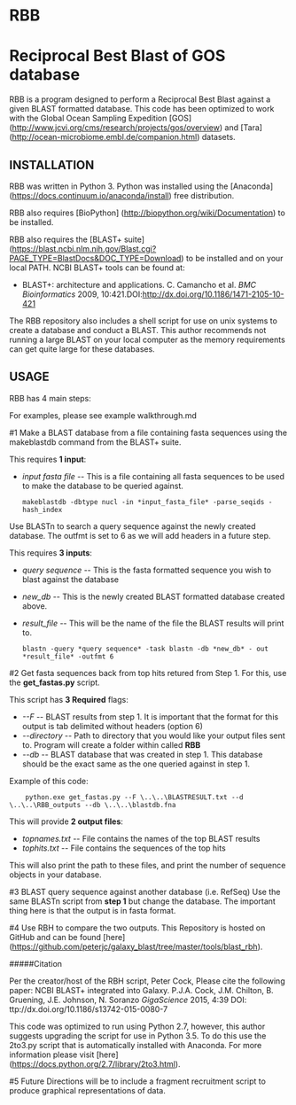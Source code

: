 # RBB
Reciprocal Best Blast of GOS database
========

RBB is a program designed to perform a Reciprocal Best Blast against a given BLAST formatted database. This code has been optimized to work with the Global Ocean Sampling Expedition [GOS] (http://www.jcvi.org/cms/research/projects/gos/overview) and [Tara] (http://ocean-microbiome.embl.de/companion.html) datasets. 

INSTALLATION
------------  

RBB was written in Python 3. Python was installed using the [Anaconda] (https://docs.continuum.io/anaconda/install) free distribution.

RBB also requires [BioPython] (http://biopython.org/wiki/Documentation) to be installed.

RBB also requires the [BLAST+ suite] (https://blast.ncbi.nlm.nih.gov/Blast.cgi?PAGE_TYPE=BlastDocs&DOC_TYPE=Download) to be installed and on your local PATH. NCBI BLAST+ tools can be found at: 

  * BLAST+: architecture and applications. C. Camancho et al. *BMC Bioinformatics* 2009, 10:421.DOI:http://dx.doi.org/10.1186/1471-2105-10-421

The RBB repository also includes a shell script for use on unix systems to create a database and conduct a BLAST. This author recommends not running a large BLAST on your local computer as the memory requirements can get quite large for these databases.

USAGE
-----

RBB has 4 main steps:

For examples, please see example walkthrough.md

#1
Make a BLAST database from a file containing fasta sequences using the makeblastdb command from the BLAST+ suite.

This requires **1 input**:
  * *input fasta file* -- This is a file containing all fasta sequences to be used to make the database to be queried against.

        makeblastdb -dbtype nucl -in *input_fasta_file* -parse_seqids -hash_index

Use BLASTn to search a query sequence against the newly created database. The outfmt is set to 6 as we will add headers in a future step.

This requires **3 inputs**:

  * *query sequence* -- This is the fasta formatted sequence you wish to blast against the database 
  * *new_db* -- This is the newly created BLAST formatted database created above.
  * *result_file* -- This will be the name of the file the BLAST results will print to.

        blastn -query *query sequence* -task blastn -db *new_db* - out *result_file* -outfmt 6

#2
Get fasta sequences back from top hits retured from Step 1. For this, use the **get_fastas.py** script.

This script has **3 Required** flags:
  * *--F* -- BLAST results from step 1. It is important that the format for this output is tab delimited without headers (option 6)
  * *--directory* -- Path to directory that you would like your output files sent to. Program will create a folder within called **RBB**
  * *--db* -- BLAST database that was created in step 1. This database should be the exact same as the one queried against in step 1.

Example of this code:

        python.exe get_fastas.py --F \..\..\BLASTRESULT.txt --d \..\..\RBB_outputs --db \..\..\blastdb.fna
 
This will provide **2 output files**:

  * *topnames.txt* -- File contains the names of the top BLAST results
  * *tophits.txt* -- File contains the sequences of the top hits 

This will also print the path to these files, and print the number of sequence objects in your database.

#3 
BLAST query sequence against another database (i.e. RefSeq)
Use the same BLASTn script from **step 1** but change the database.
The important thing here is that the output is in fasta format.

#4
Use RBH to compare the two outputs. This Repository is hosted on GitHub and can be found [here] (https://github.com/peterjc/galaxy_blast/tree/master/tools/blast_rbh).

#####Citation

Per the creator/host of the RBH script, Peter Cock, Please cite the following paper: 
NCBI BLAST+ integrated into Galaxy. P.J.A. Cock, J.M. Chilton, B. Gruening, J.E. Johnson, N. Soranzo *GigaScience* 2015, 4:39 DOI: ttp://dx.doi.org/10.1186/s13742-015-0080-7

This code was optimized to run using Python 2.7, however, this author suggests upgrading the script for use in Python 3.5.
To do this use the 2to3.py script that is automatically installed with Anaconda. For more information please visit [here] (https://docs.python.org/2.7/library/2to3.html).

#5 
Future Directions will be to include a fragment recruitment script to produce graphical representations of data.
